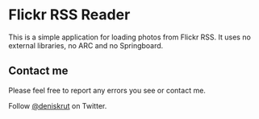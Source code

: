# Flickr RSS Reader

This is a simple application for loading photos from Flickr RSS. It uses no external libraries, no ARC and no Springboard.

## Contact me

Please feel free to report any errors you see or contact me.

Follow [@deniskrut](http://twitter.com/deniskrut) on Twitter.